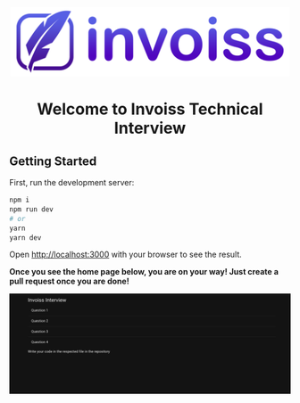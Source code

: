 [<p align="center"><img src="./assets/invoiss-logo.png" width="500"></p>](https://invoiss.com)

<div align="center">
<h1>Welcome to Invoiss Technical Interview</h1> 
</div>

## Getting Started

First, run the development server:

```bash
npm i
npm run dev
# or
yarn
yarn dev
```

Open [http://localhost:3000](http://localhost:3000) with your browser to see the result.

**Once you see the home page below, you are on your way! Just create a pull request once you are done!**
<p align="center"><img src="./assets/home-page.png" width="1000"></p>
